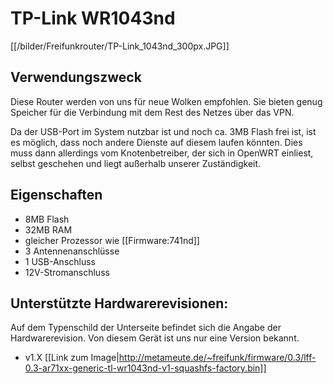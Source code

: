 # TP-Link WR1043nd
[[/bilder/Freifunkrouter/TP-Link_1043nd_300px.JPG]]

## Verwendungszweck
Diese Router werden von uns für neue Wolken empfohlen. Sie bieten genug Speicher für die Verbindung mit dem Rest des Netzes über das VPN.

Da der USB-Port im System nutzbar ist und noch ca. 3MB Flash frei ist, ist es möglich, dass noch andere Dienste auf diesem laufen könnten. Dies muss dann allerdings vom Knotenbetreiber, der sich in OpenWRT einliest, selbst geschehen und liegt außerhalb unserer Zuständigkeit.

## Eigenschaften
* 8MB Flash
* 32MB RAM
* gleicher Prozessor wie [[Firmware:741nd]]
* 3 Antennenanschlüsse
* 1 USB-Anschluss
* 12V-Stromanschluss

## Unterstützte Hardwarerevisionen:
Auf dem Typenschild der Unterseite befindet sich die Angabe der Hardwarerevision.
Von diesem Gerät ist uns nur eine Version bekannt.

* v1.X [[Link zum Image|http://metameute.de/~freifunk/firmware/0.3/lff-0.3-ar71xx-generic-tl-wr1043nd-v1-squashfs-factory.bin]]
